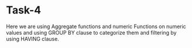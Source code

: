 # Task-4
Here we are using Aggregate functions and numeric Functions on numeric values and using GROUP BY clause to categorize them and filtering by using HAVING clause.
